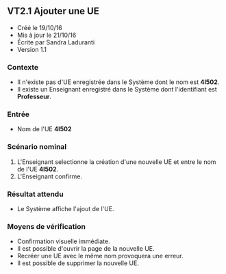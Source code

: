 ## VT2.1 Ajouter une UE

* Créé le 19/10/16
* Mis à jour le 21/10/16
* Écrite par Sandra Laduranti
* Version 1.1

### Contexte

* Il n'existe pas d'UE enregistrée dans le Système dont le nom est **4I502**.
* Il existe un Enseignant enregistré dans le Système dont l'identifiant est **Professeur**.

### Entrée

* Nom de l'UE **4I502**

### Scénario nominal

1. L'Enseignant selectionne la création d'une nouvelle UE et entre le nom de l'UE **4I502**.
2. L'Enseignant confirme.

### Résultat attendu

* Le Système affiche l'ajout de l'UE.

### Moyens de vérification

* Confirmation visuelle immédiate.
* Il est possible d'ouvrir la page de la nouvelle UE.
* Recréer une UE avec le même nom provoquera une erreur.
* Il est possible de supprimer la nouvelle UE.
